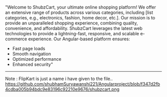 "Welcome to ShubzCart, your ultimate online shopping platform! We offer an extensive range of products across various categories, including [list categories, e.g., electronics, fashion, home decor, etc.]. Our mission is to provide an unparalleled shopping experience, combining quality, convenience, and affordability.
ShubzCart leverages the latest web technologies to provide a lightning-fast, responsive, and scalable e-commerce experience. Our Angular-based platform ensures:

- Fast page loads
- Smooth navigation
- Optimized performance
- Enhanced security"
**********************
 Note : FlipKart is just a name i have given to the file..
https://github.com/shubhamSuryawanshi221/Angularproject/blob/f347d2fb4cdba005b94bdc9e83196c92210e9676/shubzcart.png
